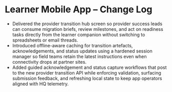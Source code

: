 # Learner Mobile App – Change Log

- Delivered the provider transition hub screen so provider success leads can consume migration briefs, review milestones, and act on readiness tasks directly from the learner companion without switching to spreadsheets or email threads.
- Introduced offline-aware caching for transition artefacts, acknowledgements, and status updates using a hardened session manager so field teams retain the latest instructions even when connectivity drops at partner sites.
- Added guided acknowledgement and status capture workflows that post to the new provider transition API while enforcing validation, surfacing submission feedback, and refreshing local state to keep app operators aligned with HQ telemetry.
